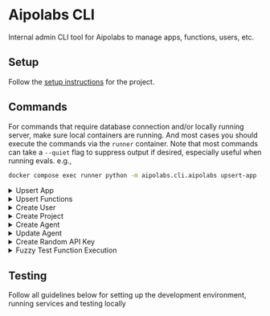 # Aipolabs CLI
Internal admin CLI tool for Aipolabs to manage apps, functions, users, etc.

## Setup
Follow the [setup instructions](../../README.md) for the project.

## Commands
For commands that require database connection and/or locally running server, make sure local containers are running.
And most cases you should execute the commands via the `runner` container. Note that most commands can take a `--quiet` flag to suppress output if desired, especially useful when running evals.
e.g.,
```bash
docker compose exec runner python -m aipolabs.cli.aipolabs upsert-app --app-file ./apps/brave_search/app.json --secrets-file ./apps/brave_search/.app.secrets.json
```

<details>
  <summary>Upsert App</summary>
  
  - Create an app (without its functions) or update an existing app (identified by the app name) in the database, based on the app json file provided.
  - --secrets-file is optional, it is to temporarily store sensitive data such as default api key, default OAuth2 client secret etc, which will be used to populate the placeholders in app.json file.
  - Note: the app name change is not supported by this command.
  - Example files: [`google_calendar`](../../apps/google_calendar/app.json).

  ```bash
  python -m aipolabs.cli.aipolabs upsert-app --app-file ./apps/brave_search/app.json --secrets-file ./apps/brave_search/.app.secrets.json
  ```
</details>

<details>
  <summary>Upsert Functions</summary>
  
  - Create functions or update existing functions for an app in the database, based on the functions json file provided.
  - The functions json file must contain functions for the same app.
  - The app must already exist in the database.
  - Example files: [`google_calendar`](../../apps/google_calendar/functions.json).

  ```bash
  python -m aipolabs.cli.aipolabs upsert-functions --functions-file ./apps/google_calendar/functions.json
  ```
</details>

<details>
  <summary>Create User</summary>
  
  - Create a user in the database.

  ```bash
  python -m aipolabs.cli.aipolabs create-user --auth-provider google --auth-user-id 1234567890 --name "John Doe" --email "john.doe@example.com" --profile-picture "https://example.com/profile.jpg" --plan free
  ```
</details>

<details>
  <summary>Create Project</summary>
  
  - Create a project in the database.
  - You need to create the user first before creating a project for the user.

  ```bash
  python -m aipolabs.cli.aipolabs create-project --name "My Project" --owner-id "5b3f0b5f-4e79-4a7a-9830-142ecba9f5fd" --visibility-access public
  ```
</details>

<details>
  <summary>Create Agent</summary>
  
  - Create an agent in the database.
  - You need to create the project first before creating an agent for the project.

  ```bash
  python -m aipolabs.cli.aipolabs create-agent --name "My Agent" --description "My Agent Description" --project-id "0347ae5f-60c2-43c1-8a29-8b657c97693e"
  ```
</details>

<details>
  <summary>Update Agent</summary>
  
  - Update an agent in the database.
  - You need to create the project and an agent first before updating the agent.

  ```bash
  python -m aipolabs.cli.aipolabs update-agent --agent-id "0347ae5f-60c2-43c1-8a29-8b657c97693e" --name "My Updated Agent Name" --description "My Updated Agent Description" --custom-instructions '{"BRAVE_SEARCH": "My custom instructions"}'
  ```
</details>

<details>
  <summary>Create Random API Key</summary>
  
  - Create an api key for random user and project and agent.
  Set the --visibility-access to private if you want to test with private apps and functions.

  ```bash
  python -m aipolabs.cli.aipolabs create-random-api-key --visibility-access public
  ```
</details>

<details>
  <summary>Fuzzy Test Function Execution</summary>

  - This command will test function execution with GPT-generated inputs.
  - You need to first create a test API key with `create-random-api-key` command.
  - Make sure you have a server running (locally or on the cloud). And set the `CLI_SERVER_URL` in `.env` file.

  ```bash
  python -m aipolabs.cli.aipolabs fuzzy-test-function-execution --function-name "function_name" --linked-account-owner-id "owner_id" --aipolabs-api-key "your_api_key_here" --prompt "prompt for LLM to help generate function call arguments"
  ```
</details>

## Testing
Follow all guidelines below for setting up the development environment, running services and testing locally
